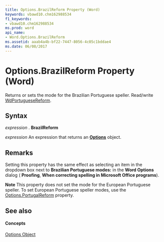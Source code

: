 ```yaml
---
title: Options.BrazilReform Property (Word)
keywords: vbawd10.chm162988534
f1_keywords:
- vbawd10.chm162988534
ms.prod: word
api_name:
- Word.Options.BrazilReform
ms.assetid: aaab4a4b-bf22-7447-8056-4c05c1bddae4
ms.date: 06/08/2017
---
```



# Options.BrazilReform Property (Word)

Returns or sets the mode for the Brazilian Portuguese speller. Read/write [WdPortugueseReform](wdportuguesereform-enumeration-word.md).


## Syntax

 _expression_ . **BrazilReform**

 _expression_ An expression that returns an **[Options](options-object-word.md)** object.


## Remarks

Setting this property has the same effect as selecting an item in the dropdown box next to **Brazilian Portuguese modes:** in the **Word Options** dialog ( **Proofing**, **When correcting spelling in Microsoft Office programs**). 


 **Note**  This property does not set the mode for the European Portuguese speller. To set European Portuguese speller modes, use the [Options.PortugalReform](options-portugalreform-property-word.md) property.


## See also


#### Concepts


[Options Object](options-object-word.md)

